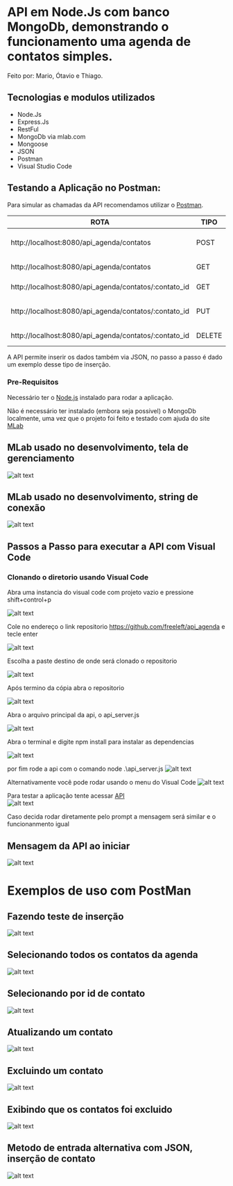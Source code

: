 # API em Node.Js com banco MongoDb, demonstrando o funcionamento uma agenda de contatos simples.
Feito por: Mario, Ótavio e Thiago.

## Tecnologias e modulos utilizados

- Node.Js
- Express.Js
- RestFul
- MongoDb via mlab.com
- Mongoose
- JSON
- Postman
- Visual Studio Code

## Testando a Aplicação no Postman:

Para simular as chamadas da API recomendamos utilizar o [Postman](https://chrome.google.com/webstore/detail/postman/fhbjgbiflinjbdggehcddcbncdddomop).

  ROTA                                               | TIPO |    Descrição      |      Observação       |
---------------------------------------------------- |----- | ------------------|-----------------------|
http://localhost:8080/api_agenda/contatos              |POST  | Inserir Contato   | x-www-form-urlencoded |
http://localhost:8080/api_agenda/contatos              |GET   | Selecionar Todos  |                       |
http://localhost:8080/api_agenda/contatos/:contato_id  |GET   | Selecionar Por Id |                       |
http://localhost:8080/api_agenda/contatos/:contato_id  |PUT   | Atualizar Por Id  | x-www-form-urlencoded |
http://localhost:8080/api_agenda/contatos/:contato_id  |DELETE| Excluir Por Id    |                       |

A API permite inserir os dados também via JSON, no passo a passo é dado um exemplo desse tipo de inserção.

### Pre-Requisitos

Necessário ter o [Node.js](https://nodejs.org/en/download/) instalado para rodar a aplicação.

Não é necessário ter instalado (embora seja possivel) o MongoDb localmente, uma vez que o projeto foi feito e testado com ajuda do site [MLab](https://mlab.com/)

## MLab usado no desenvolvimento, tela de gerenciamento
![alt text](https://raw.githubusercontent.com/freeleft/api_agenda/master/images/mlab.png)

## MLab usado no desenvolvimento, string de conexão
![alt text](https://raw.githubusercontent.com/freeleft/api_agenda/master/images/mlabc.png)


## Passos a Passo para executar a API com Visual Code

### Clonando o diretorio usando Visual Code

Abra uma instancia do visual code com projeto vazio e pressione shift+control+p

![alt text](https://raw.githubusercontent.com/freeleft/api_agenda/master/images/vs1.png)

Cole no endereço o link repositorio https://github.com/freeleft/api_agenda e tecle enter

![alt text](https://raw.githubusercontent.com/freeleft/api_agenda/master/images/vs2.png)

Escolha a paste destino de onde será clonado o repositorio

![alt text](https://raw.githubusercontent.com/freeleft/api_agenda/master/images/vs3.png)

Após termino da cópia abra o repositorio

![alt text](https://raw.githubusercontent.com/freeleft/api_agenda/master/images/vs4.png)

Abra o arquivo principal da api, o api_server.js

![alt text](https://raw.githubusercontent.com/freeleft/api_agenda/master/images/vs5.png)

Abra o terminal e digite npm install para instalar as dependencias

![alt text](https://raw.githubusercontent.com/freeleft/api_agenda/master/images/vs7.png)

por fim rode a api com o comando node .\api_server.js
![alt text](https://raw.githubusercontent.com/freeleft/api_agenda/master/images/vs8.png)

Alternativamente você pode rodar usando o menu do Visual Code
![alt text](https://raw.githubusercontent.com/freeleft/api_agenda/master/images/vs6.png)

Para testar a aplicação tente acessar [API](http://localhost:8080/api_agenda)      
![alt text](https://raw.githubusercontent.com/freeleft/api_agenda/master/images/vs9.png)

Caso decida rodar diretamente pelo prompt a mensagem será similar e o funcionanmento igual

## Mensagem da API ao iniciar
![alt text](https://raw.githubusercontent.com/freeleft/api_agenda/master/images/img1.png)


# Exemplos de uso com PostMan

## Fazendo teste de inserção
![alt text](https://raw.githubusercontent.com/freeleft/api_agenda/master/images/img2.png)


## Selecionando todos os contatos da agenda
![alt text](https://raw.githubusercontent.com/freeleft/api_agenda/master/images/img3.png)


## Selecionando por id de contato
![alt text](https://raw.githubusercontent.com/freeleft/api_agenda/master/images/img4.png)


## Atualizando um contato
![alt text](https://raw.githubusercontent.com/freeleft/api_agenda/master/images/img5.png)


## Excluindo um contato
![alt text](https://raw.githubusercontent.com/freeleft/api_agenda/master/images/img6.png)


## Exibindo que os contatos foi excluido
![alt text](https://raw.githubusercontent.com/freeleft/api_agenda/master/images/img7.png)

## Metodo de entrada alternativa com JSON, inserção de contato
![alt text](https://raw.githubusercontent.com/freeleft/api_agenda/master/images/img8.png)
